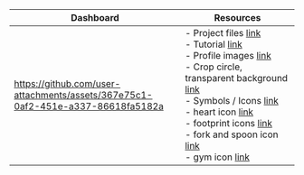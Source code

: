 <table>
   <thead>
      <th>Dashboard</th>
      <th>Resources</th>
   </thead>
   <tr>
<td width=60%>

https://github.com/user-attachments/assets/367e75c1-0af2-451e-a337-86618fa5182a

</td>
     <td>
        - Project files <a href="https://github.com/VictoriaStetskevych/projects/tree/main/powerBI_dashboards/dashboard_sport"> link</a><br>
        - Tutorial 
        <a href="https://www.youtube.com/watch?v=cYwioeHu_OU&t=1041s">link</a><br>
        - Profile images <a href="https://new.express.adobe.com/"> link</a><br>
        - Crop circle, transparent background <a href="https://crop-circle.imageonline.co/">link</a><br>
        - Symbols / Icons <a href="https://www.flaticon.com/">link</a><br>
        - heart icon <a href="https://www.flaticon.com/free-icons/heart" title="heart icons">link</a><br>
        - footprint icons <a href="https://www.flaticon.com/free-icons/footprint" title="footprint icons">link</a><br>
        - fork and spoon icon <a href="https://www.flaticon.com/free-icons/fork" title="fork icons">link</a><br>
        - gym icon <a href="https://www.flaticon.com/free-icons/gym" title="gym icons">link</a>
      </td>
   </tr>
</table>